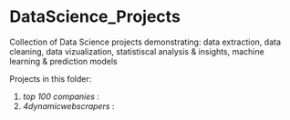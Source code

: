 # DataScience_Projects
Collection of Data Science projects 
demonstrating: data extraction, data cleaning, data vizualization, statistiscal analysis & insights, machine learning & prediction models

Projects in this folder:
1. *top 100 companies* :
2. *4dynamicwebscrapers* :

